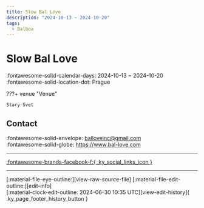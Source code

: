 ```yaml
---
title: Slow Bal Love
description: "2024-10-13 ~ 2024-10-20"
tags:
  - Balboa
---
```


# Slow Bal Love 

:fontawesome-solid-calendar-days: 2024-10-13 ~ 2024-10-20  
:fontawesome-solid-location-dot: Prague  

???+ venue "Venue"

    Stary Svet  

## Contact

:fontawesome-solid-envelope: <balloveinc@gmail.com>  
:fontawesome-solid-globe: <https://www.bal-love.com>  

---

 [:fontawesome-brands-facebook-f:{ .ky_social_links_icon }](https://www.facebook.com/groups/179491102635312)

---

<div class="ky_page_footer" markdown>
<div class="ky_page_footer_trailing" markdown="span">
[:material-file-eye-outline:][view-raw-source-file]
[:material-file-edit-outline:][edit-info]
</div>
<div class="ky_page_footer_leading" markdown="span">
[:material-clock-edit-outline: 2024-06-30 10:35 UTC][view-edit-history]{ .ky_page_footer_history_button }
</div>
</div>

[view-raw-source-file]: https://github.com/swingdance/events/blob/main/2024/cs_CZ/slow-bal-love-2024.json "View Raw Source File"
[edit-info]: https://github.com/swingdance/events/issues/new?assignees=&labels=update+event&projects=&template=03-update_entity.yml&title=%5B2024%2Fcs_CZ%5D%20Update%20Event%3A%20Slow%20Bal%20Love&region=cs_CZ&year=2024&id=slow-bal-love-2024&name=Slow%20Bal%20Love&org_id= "Edit Info"

[view-edit-history]: https://github.com/swingdance/events/commits/main/2024/cs_CZ/slow-bal-love-2024.json "View Edit History"

